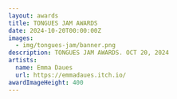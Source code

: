 ```yaml
---
layout: awards
title: TONGUES JAM AWARDS
date: 2024-10-20T00:00:00Z
images:
  - img/tongues-jam/banner.png
description: TONGUES JAM AWARDS. OCT 20, 2024
artists:
  name: Emma Daues
  url: https://emmadaues.itch.io/
awardImageHeight: 400
---
```


